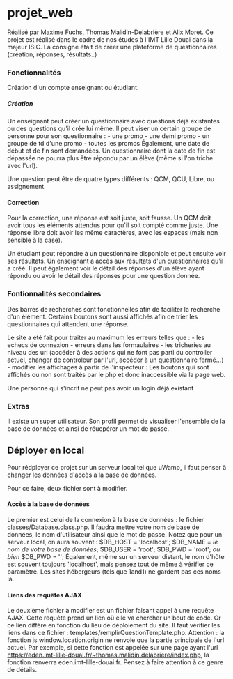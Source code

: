 # projet_web

Réalisé par Maxime Fuchs, Thomas Malidin-Delabrière et Alix Moret.
Ce projet est réalisé dans le cadre de nos études à l'IMT Lille Douai dans la majeur ISIC.
La consigne était de créer une plateforme de questionnaires (création, réponses, résultats..)

### Fonctionnalités
Création d'un compte enseignant ou étudiant.

##### Création
Un enseignant peut créer un questionnaire avec questions déjà existantes ou des questions qu'il crée lui même.
Il peut viser un certain groupe de personne pour son questionnaire :
	- une promo
	- une demi promo
	- un groupe de td d'une promo
	- toutes les promos
Également, une date de début et de fin sont demandées. Un questionnaire dont la date de fin est dépassée ne pourra plus être répondu par un élève (même si l'on triche avec l'url).

Une question peut être de quatre types différents : QCM, QCU, Libre, ou assignement.

#### Correction
Pour la correction, une réponse est soit juste, soit fausse. Un QCM doit avoir tous les éléments attendus pour qu'il soit compté comme juste. Une réponse libre doit avoir les même caractères, avec les espaces (mais non sensible à la case).

Un étudiant peut répondre à un questionnaire disponible et peut ensuite voir ses résultats.
Un enseignant a accès aux résultats d'un questionnaires qu'il a créé. Il peut également voir le détail des réponses d'un élève ayant répondu ou avoir le détail des réponses pour une question donnée.


### Fontionnalités secondaires
Des barres de recherches sont fonctionnelles afin de faciliter la recherche d'un élément.
Certains boutons sont aussi affichés afin de trier les questionnaires qui attendent une réponse.

Le site a été fait pour traiter au maximum les erreurs telles que :
	- les echecs de connexion
	- erreurs dans les formaulaires
	- les tricheries au niveau des url (accéder à des actions qui ne font pas parti du controller actuel, changer de controleur par l'url, accéder à un questionnaire fermé...) 
	- modifier les affichages à partir de l'inspecteur : Les boutons qui sont affichés ou non sont traités par le php et donc inaccessible via la page web.

Une personne qui s'incrit ne peut pas avoir un login déjà existant


### Extras
Il existe un super utilisateur. Son profil permet de visualiser l'ensemble de la base de données et ainsi de réucpérer un mot de passe.



## Déployer en local
Pour rédployer ce projet sur un serveur local tel que uWamp, il faut penser à changer les données d'accès à la base de données.

Pour ce faire, deux fichier sont à modifier. 
#### Accès à la base de données
Le premier est celui de la connexion à la base de données : le fichier classes/Database.class.php. Il faudra mettre votre nom de base de données, le nom d'utilisateur ainsi que le mot de passe.
Notez que pour un serveur local, on aura souvent :
	$DB_HOST = 'localhost';
	$DB_NAME = *le nom de votre base de données*;
	$DB_USER = 'root';
	$DB_PWD = 'root';
	*ou bien* 
	$DB_PWD = '';
Également, même sur un serveur distant, le nom d'hôte est souvent toujours 'localhost', mais pensez tout de même à vérifier ce paramètre. Les sites hébergeurs (tels que 1and1) ne gardent pas ces noms là.

#### Liens des requêtes AJAX
Le deuxième fichier à modifier est un fichier faisant appel à une requête AJAX.
Cette requête prend un lien où elle va chercher un bout de code. Or ce lien diffère en fonction du lieu de déploiement du site. Il faut vérifier les liens dans ce fichier : templates/remplirQuestionTemplate.php.
Attention : la fonction js window.location.origin ne renvoie que la partie principale de l'url actuel.
Par exemple, si cette fonction est appelée sur une page ayant l'url https://eden.imt-lille-douai.fr/~thomas.malidin.delabriere/index.php, la fonction renverra eden.imt-lille-douai.fr. Pensez à faire attention à ce genre de détails.
